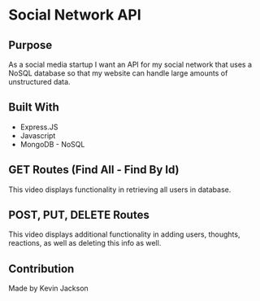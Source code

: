 # Social Network API

## Purpose
As a social media startup I want an API for my social network that uses a NoSQL database so that my website can handle large amounts of unstructured data.

## Built With 
* Express.JS
* Javascript
* MongoDB - NoSQL

## GET Routes (Find All - Find By Id)

This video displays functionality in retrieving all users in database.

## POST, PUT, DELETE Routes

This video displays additional functionality in adding users, thoughts, reactions, as well as deleting this info as well.

## Contribution
Made by Kevin Jackson